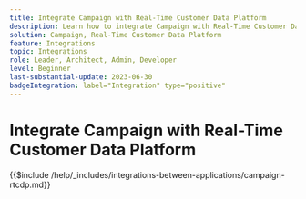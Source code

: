 ```yaml
---
title: Integrate Campaign with Real-Time Customer Data Platform 
description: Learn how to integrate Campaign with Real-Time Customer Data Platform.
solution: Campaign, Real-Time Customer Data Platform
feature: Integrations
topic: Integrations
role: Leader, Architect, Admin, Developer
level: Beginner
last-substantial-update: 2023-06-30
badgeIntegration: label="Integration" type="positive"
---
```


# Integrate Campaign with Real-Time Customer Data Platform

{{$include /help/_includes/integrations-between-applications/campaign-rtcdp.md}}
